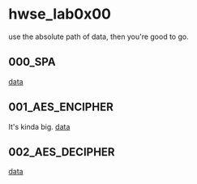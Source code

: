 # hwse_lab0x00
use the absolute path of data, then you're good to go.
## 000_SPA
[data](https://www.dropbox.com/scl/fi/8osanbxhln5ajkfgwjmgm/float_data.csv?rlkey=z5jxwherlhyw0dd46d5loxpoo&dl=0)
## 001_AES_ENCIPHER
It's kinda big.
[data](https://www.dropbox.com/scl/fi/8xgf6e9tmrsij22590ypx/data_dpa.zip?rlkey=zti9q9cmi7oqrm516x8lk5h03&dl=0)
## 002_AES_DECIPHER
[data](https://www.dropbox.com/scl/fi/08yzk56a7urrj3r3z8cxp/data_cpa.zip?rlkey=7ky2l75pn4lcqychmp6snvzbz&dl=0)
